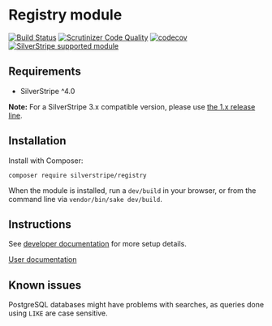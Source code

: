 # Registry module

[![Build Status](http://img.shields.io/travis/silverstripe/silverstripe-registry.svg?style=flat)](https://travis-ci.org/silverstripe/silverstripe-registry)
[![Scrutinizer Code Quality](https://scrutinizer-ci.com/g/silverstripe/silverstripe-registry/badges/quality-score.png?b=master)](https://scrutinizer-ci.com/g/silverstripe/silverstripe-registry/?branch=master)
[![codecov](https://codecov.io/gh/silverstripe/silverstripe-registry/branch/master/graph/badge.svg)](https://codecov.io/gh/silverstripe/silverstripe-registry)
[![SilverStripe supported module](https://img.shields.io/badge/silverstripe-supported-0071C4.svg)](https://www.silverstripe.org/software/addons/silverstripe-commercially-supported-module-list/)

## Requirements

 * SilverStripe ^4.0

**Note:** For a SilverStripe 3.x compatible version, please use [the 1.x release line](https://github.com/silverstripe/silverstripe-registry/tree/1.0).

## Installation

Install with Composer:

```
composer require silverstripe/registry
```

When the module is installed, run a `dev/build` in your browser, or from the command line via `vendor/bin/sake dev/build`.

## Instructions

See [developer documentation](docs/en/index.md) for more setup details.

[User documentation](docs/en/userguide/index.md)

## Known issues

PostgreSQL databases might have problems with searches, as queries done using `LIKE` are case sensitive.
